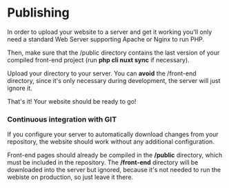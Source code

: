 # Publishing

In order to upload your website to a server and get it working you'll only need a standard Web Server supporting Apache or Nginx to run PHP.

Then, make sure that the /public directory contains the last version of your compiled front-end project (run **php cli nuxt sync** if necessary).

Upload your directory to your server. You can **avoid** the /front-end directory, since it's only necessary during development, the server will just ignore it.

That's it! Your website should be ready to go!

### Continuous integration with GIT

If you configure your server to automatically download changes from your repository, the website should work without any additional configuration.

Front-end pages should already be compiled in the **/public** directory, which must be included in the repository. The **/front-end** directory will be downloaded into the server but ignored, because it's not needed to run the webiste on production, so just leave it there.
